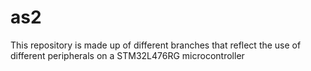 # as2
This repository is made up of different branches that reflect the use of different peripherals on a STM32L476RG microcontroller
